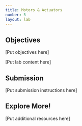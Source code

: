```yaml
---
title: Motors & Actuators
number: 5
layout: lab
---
```


## Objectives

[Put objectives here]

[Put lab content here]

## Submission

[Put submission instructions here]

## Explore More!

[Put additional resources here]
